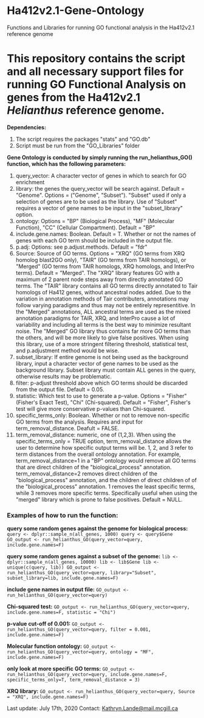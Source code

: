 # Ha412v2.1-Gene-Ontology
Functions and Libraries for running GO functional analysis in the Ha412v2.1 reference genome


# This repository contains the script and all necessary support files for running GO Functional Analysis on genes from the Ha412v2.1 *Helianthus* reference genome.


**Dependencies:** 

1. The script requires the packages "stats" and "GO.db"
2. Script must be run from the "GO_Libraries" folder


**Gene Ontology is conducted by simply running the run_helianthus_GO() function, which has the following parameters:**

1. query_vector: A character vector of genes in which to search for GO enrichment
2. library: the genes the query_vector will be search against. Default = "Genome". Options = ("Genome", "Subset"). "Subset" used if only a selection of genes are to be used as the library. Use of "Subset" requires a vector of gene names to be input in the "subset_library" option. 
3. ontology: Options = "BP" (Biological Process), "MF" (Molecular Function), "CC" (Cellular Compartment). Default = "BP"
4. include.gene.names: Boolean. Default = T. Whether or not the names of genes with each GO term should be included in the output file.
5. p.adj: Options: see p.adjust.methods. Default = "fdr"
6. Source: Source of GO terms. Options = "XRQ" (GO terms from XRQ homolog blast2GO only), "TAIR" (GO terms from TAIR homologs), or "Merged" (GO terms from TAIR homologs, XRQ homologs, and InterPro terms). Default = "Merged". The "XRQ" library features GO with a maximum of 2 parent node steps away from directly annotated GO terms. The "TAIR" library contains all GO terms directly annotated to Tair homologs of Ha412 genes, without ancestral nodes added. Due to the variation in annotation methods of Tair contributers, annotations may follow varying paradigms and thus may not be entirely representitive. In the "Merged" annotations, ALL ancestral terms are used as the mixed annotation paradigms for TAIR, XRQ, and InterPro cause a lot of variability and including all terms is the best way to minimize resultant noise. The "Merged" GO library thus contains far more GO terms than the others, and will be more likely to give false positives. When using this library, use of a more stringent filtering threshold, statistical test, and p.adjustment method would be wise. 
7. subset_library: If entire genome is not being used as the background library, input a character vector of gene names to be used as the background library. Subset library must contain ALL genes in the query, otherwise results may be problematic.
8. filter: p-adjust threshold above which GO terms should be discarded from the output file. Default = 0.05.
9. statistic: Which test to use to generate a p-value. Options = "Fisher" (Fisher's Exact Test), "Chi" (Chi-squared). Default = "Fisher", Fisher's test will give more conservative p-values than Chi-squared. 
10. specific_terms_only: Boolean. Whether or not to remove non-specific GO terms from the analysis. Requires and input for term_removal_distance. Deafult = FALSE.
11. term_removal_distance: numeric, one of (1,2,3). When using the specific_terms_only = TRUE option, term_removal_distance allows the user to determine how specific output terms will be. 1, 2, and 3 refer to term distances from the overall ontology annotation. For example, term_removal_distance=1 in a "BP" ontology would remove all GO terms that are direct children of the "biological_process" annotation. term_removal_distance=2 removes direct children of the "biological_process" annotation, and the children of direct children of of the "biological_process" annotation. 1 removes the least specific terms, while 3 removes more specific terms. Specifically useful when using the "merged" library which is prone to false positives. Default = NULL.


### Examples of how to run the function:

**query some random genes against the genome for biological process:**
`query <- dplyr::sample_n(all_genes, 1000)
query <- query$Gene
GO_output <- run_helianthus_GO(query_vector=query, include.gene.names=F)`

**query some random genes against a subset of the genome:**
`lib <- dplyr::sample_n(all_genes, 10000)
lib <- lib$Gene
lib <- unique(c(query, lib))
GO_output <- run_helianthus_GO(query_vector=query, library="Subset", subset_library=lib, include.gene.names=F)`

**include gene names in output file:**
`GO_output <- run_helianthus_GO(query_vector=query)`

**Chi-squared test:**
`GO_output <- run_helianthus_GO(query_vector=query, include.gene.names=F, statistic = "Chi")`

**p-value cut-off of 0.001:**
`GO_output <- run_helianthus_GO(query_vector=query, filter = 0.001, include.gene.names=F)`

**Molecular function ontology:**
`GO_output <- run_helianthus_GO(query_vector=query, ontology = "MF", include.gene.names=F)`

**only look at more specific GO terms:**
`GO_output <- run_helianthus_GO(query_vector=query, include.gene.names=F, specific_terms_only=T, term_removal_distance = 3)`

**XRQ library:**
`GO_output <- run_helianthus_GO(query_vector=query, Source = "XRQ", include.gene.names=F)`



Last update: July 17th, 2020
Contact: Kathryn.Lande@mail.mcgill.ca

